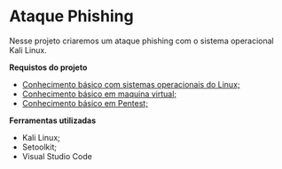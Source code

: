 # Ataque Phishing

Nesse projeto criaremos um ataque phishing com o sistema operacional Kali Linux.

**Requistos do projeto**

 - [Conhecimento básico com sistemas operacionais do Linux;](https://www.hostgator.com.br/blog/linux-tudo-sobre-sistema/)
 - [Conhecimento básico em maquina virtual;](https://www.redhat.com/pt-br/topics/virtualization/what-is-a-virtual-machine)  
 - [Conhecimento básico em Pentest;](https://resh.com.br/blog/pentest-o-que-e-como-funciona-e-para-que-serve/)

**Ferramentas utilizadas**

- Kali Linux; 
- Setoolkit;
- Visual Studio Code
